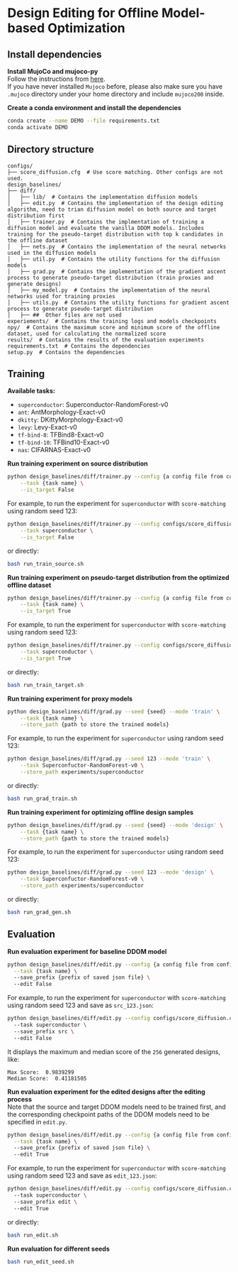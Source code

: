 
# Design Editing for Offline Model-based Optimization 
  
## Install dependencies  
**Install MujoCo and mujoco-py**  
Follow the instructions from [here](https://github.com/openai/mujoco-py).  
If you have never installed `Mujoco` before, please also make sure you have `.mujoco` directory under your home directory and include `mujoco200` inside.  
  
**Create a conda environment and install the dependencies**  
```bash  
conda create --name DEMO --file requirements.txt
conda activate DEMO
```  
  
## Directory structure  
```  
configs/  
├── score_diffusion.cfg  # Use score matching. Other configs are not used.  
design_baselines/  
├── diff/  
│   ├── lib/  # Contains the implementation diffusion models  
│   ├── edit.py  # Contains the implementation of the design editing algorithm, need to trian diffusion model on both source and target distribution first  
│   ├── trainer.py  # Contains the implmentation of training a diffusion model and evaluate the vanilla DDOM models. Includes training for the pseudo-target distribution with top k candidates in the offline dataset  
│   ├── nets.py  # Contains the implementation of the neural networks used in the diffusion models  
│   ├── util.py  # Contains the utility functions for the diffusion models  
│   ├── grad.py  # Contains the implementation of the gradient ascent process to generate pseudo-target distribution (train proxies and generate designs)  
│   ├── my_model.py  # Contains the implementation of the neural networks used for training proxies  
│   ├── utils.py  # Contains the utility functions for gradient ascent process to generate pseudo-target distribution  
│   ├── ##  Other files are not used  
experiements/  # Contains the training logs and models checkpoints  
npy/  # Contains the maximum score and minimum score of the offline dataset, used for calculating the normalized score  
results/  # Contains the results of the evaluation experiments  
requirements.txt  # Contains the dependencies
setup.py  # Contains the dependencies  
```  
  
## Training  
**Available tasks:**  
- `superconductor`: Superconductor-RandomForest-v0  
- `ant`: AntMorphology-Exact-v0  
- `dkitty`: DKittyMorphology-Exact-v0  
- `levy`: Levy-Exact-v0
- `tf-bind-8`: TFBind8-Exact-v0  
- `tf-bind-10`: TFBind10-Exact-v0  
- `nas`: CIFARNAS-Exact-v0  
  
**Run training experiment on source distribution**  
```bash
python design_baselines/diff/trainer.py --config {a config file from configs/} --seed {seed} --use_gpu --mode 'train' \
	--task {task name} \
	--is_target False
```
For example, to run the experiment for `superconductor` with `score-matching` using random seed 123:  
```bash  
python design_baselines/diff/trainer.py --config configs/score_diffusion.cfg --seed 123 --use_gpu --mode 'train' \
	--task superconductor \
	--is_target False
```
or directly:
```bash  
bash run_train_source.sh
```

**Run training experiment on pseudo-target distribution from the optimized offline dataset** 
```bash  
python design_baselines/diff/trainer.py --config {a config file from configs/} --seed {seed} --use_gpu --mode 'train' \
	--task {task name} \
	--is_target True
```
For example, to run the experiment for `superconductor` with `score-matching` using random seed 123:  
```bash  
python design_baselines/diff/trainer.py --config configs/score_diffusion.cfg --seed 123 --use_gpu --mode 'train' \
	--task superconductor \
	--is_target True
```
or directly:
```bash
bash run_train_target.sh
```
 
 **Run training experiment for proxy models**
```bash  
python design_baselines/diff/grad.py --seed {seed} --mode 'train' \
	--task {task name} \
	--store_path {path to store the trained models}
```  
For example, to run the experiment for `superconductor` using random seed 123:  
```bash  
python design_baselines/diff/grad.py --seed 123 --mode 'train' \
	--task Superconfuctor-RandomForest-v0 \
	--store_path experiments/superconductor
```
or directly:
```bash
bash run_grad_train.sh
```

**Run training experiment for optimizing offline design samples** 
```bash  
python design_baselines/diff/grad.py --seed {seed} --mode 'design' \
	--task {task name} \
	--store_path {path to store the trained models}
```  
For example, to run the experiment for `superconductor` using random seed 123:  
```bash  
python design_baselines/diff/grad.py --seed 123 --mode 'design' \
	--task Superconfuctor-RandomForest-v0 \
	--store_path experiments/superconductor
```
or directly:
```bash
bash run_grad_gen.sh
```
  
## Evaluation  
**Run evaluation experiment for baseline DDOM model**  
```bash  
python design_baselines/diff/edit.py --config {a config file from configs/} --seed {seed} --use_gpu --mode 'eval' \
  --task {task name} \  
  --save_prefix {prefix of saved json file} \  
  --edit False
```  
For example, to run the experiment for `superconductor` with `score-matching` using random seed 123 and save as `src_123.json`:  
```bash  
python design_baselines/diff/edit.py --config configs/score_diffusion.cfg --seed 123 --use_gpu --mode 'eval' \  
  --task superconductor \  
  --save_prefix src \  
  --edit False
```
It displays the maximum and median score of the `256` generated designs, like:  
```  
Max Score:  0.9839299  
Median Score:  0.41181505  
```  
  
**Run evaluation experiment for the edited designs after the editing process**  
Note that the source and target DDOM models need to be trained first, and the corresponding checkpoint paths of the DDOM models need to be specified in `edit.py`.
```bash  
python design_baselines/diff/edit.py --config {a config file from configs/} --seed {seed} --use_gpu --mode 'eval' \
  --task {task name} \  
  --save_prefix {prefix of saved json file} \  
  --edit True
```  
For example, to run the experiment for `superconductor` with `score-matching` using random seed 123 and save as `edit_123.json`:  
```bash  
python design_baselines/diff/edit.py --config configs/score_diffusion.cfg --seed 123 --use_gpu --mode 'eval' \  
  --task superconductor \  
  --save_prefix edit \  
  --edit True
```
or directly:
```bash
bash run_edit.sh
```
  
**Run evaluation for different seeds**
```bash  
bash run_edit_seed.sh
```
